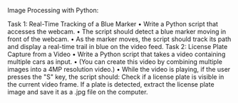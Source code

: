 Image Processing with Python:

Task 1: Real-Time Tracking of a Blue Marker 
• Write a Python script that accesses the webcam. 
• The script should detect a blue marker moving in front of the webcam. 
• As the marker moves, the script should track its path and display a real-time trail in 
blue on the video feed. 
Task 2: License Plate Capture from a Video 
• Write a Python script that takes a video containing multiple cars as input. 
• (You can create this video by combining multiple images into a 4MP resolution 
video.) 
• While the video is playing, if the user presses the "S" key, the script should: 
Check if a license plate is visible in the current video frame. 
If a plate is detected, extract the license plate image and save it as a .jpg 
file on the computer. 
